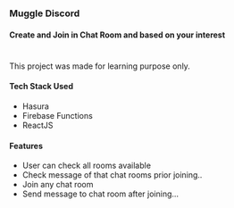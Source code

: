 ### Muggle Discord 
#### Create and Join in Chat Room and based on your interest

# 

This project was made for learning purpose only.



#### Tech Stack Used
 - Hasura
 - Firebase Functions
 - ReactJS

#### Features
 - User can check all rooms available
 - Check message of that chat rooms prior joining..
 - Join any chat room
 - Send message to chat room after joining...

